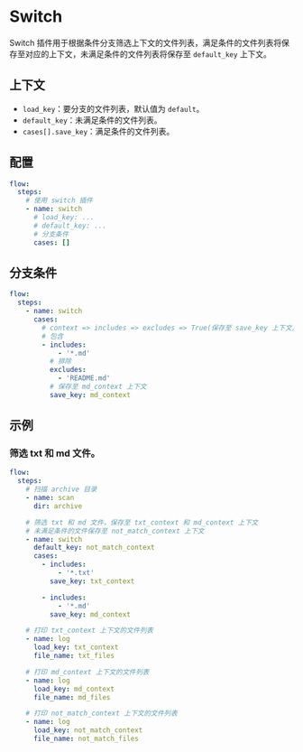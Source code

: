# Switch

Switch 插件用于根据条件分支筛选上下文的文件列表，满足条件的文件列表将保存至对应的上下文，未满足条件的文件列表将保存至 `default_key` 上下文。

## 上下文

- `load_key`：要分支的文件列表，默认值为 `default`。
- `default_key`：未满足条件的文件列表。
- `cases[].save_key`：满足条件的文件列表。

## 配置

```yaml
flow:
  steps:
    # 使用 switch 插件
    - name: switch
      # load_key: ...
      # default_key: ...
      # 分支条件
      cases: []
```

## 分支条件

```yaml
flow:
  steps:
    - name: switch
      cases:
        # context => includes => excludes => True(保存至 save_key 上下文) False(后续条件判断)
        # 包含
        - includes:
            - '*.md'
          # 排除
          excludes:
            - 'README.md'
          # 保存至 md_context 上下文
          save_key: md_context
```

## 示例

### 筛选 txt 和 md 文件。

```yaml
flow:
  steps:
    # 扫描 archive 目录
    - name: scan
      dir: archive

    # 筛选 txt 和 md 文件，保存至 txt_context 和 md_context 上下文
    # 未满足条件的文件保存至 not_match_context 上下文
    - name: switch
      default_key: not_match_context
      cases:
        - includes:
            - '*.txt'
          save_key: txt_context

        - includes:
            - '*.md'
          save_key: md_context

    # 打印 txt_context 上下文的文件列表
    - name: log
      load_key: txt_context
      file_name: txt_files

    # 打印 md_context 上下文的文件列表
    - name: log
      load_key: md_context
      file_name: md_files

    # 打印 not_match_context 上下文的文件列表
    - name: log
      load_key: not_match_context
      file_name: not_match_files
```